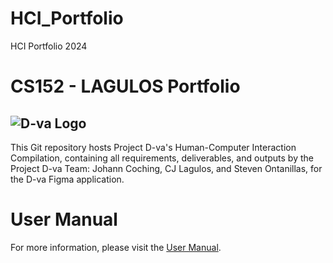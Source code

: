 # HCI_Portfolio
HCI Portfolio 2024
# CS152 - LAGULOS Portfolio
![D-va Logo](https://github.com/JCoching/school-portfolio/assets/97204006/1f4e52aa-f0bd-409c-9bfd-6bfe82d23faa)
---
This Git repository hosts Project D-va's Human-Computer Interaction Compilation, containing all requirements, deliverables,
and outputs by the Project D-va Team: Johann Coching, CJ Lagulos, and Steven Ontanillas, for the D-va Figma application.
# User Manual
For more information, please visit the [User Manual](USER_MANUAL.md).
